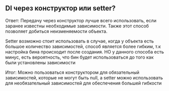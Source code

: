 ## DI через конструктор или setter?

Ответ: Передачу через конструктор лучше всего использовать, если заранее известны необходимые зависимости. Также этот способ позволяет добиться неизменяемости объекта. 

Setter возможно стоит использовать в случае, когда у объекта есть большое количество зависимостей, способ является более гибким, т.к настройка бина происходит после создания. НО у данного способа есть минус, есть вероятность, что бин будет использоваться до того как были установлены зависимости

Итог: Можно пользоваться конструктором для обязательный зависимостей, которые не могут быть null, а setter можно использовать для необязательный зависимостей для обеспечения большей гибкости


